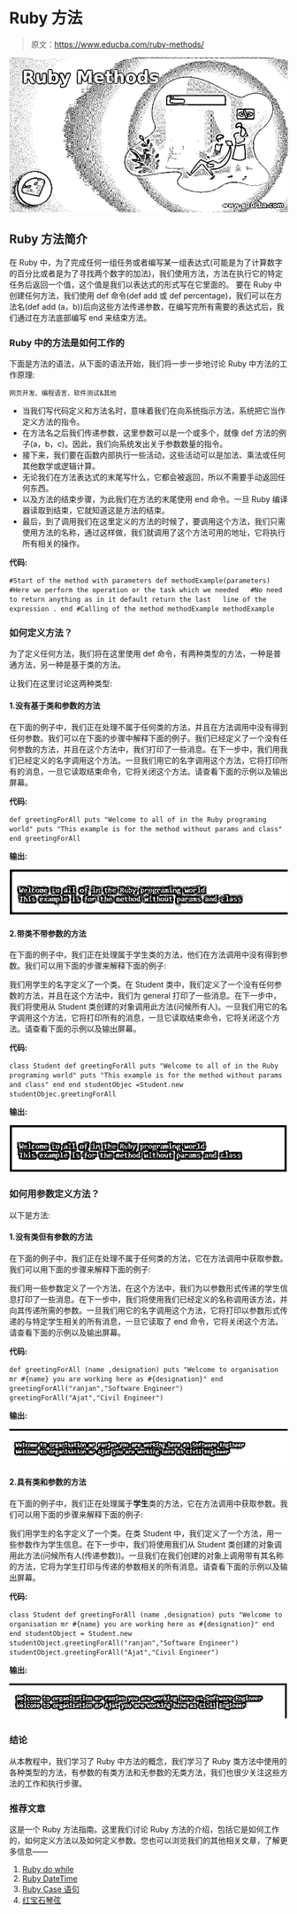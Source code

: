 # Ruby 方法

> 原文：<https://www.educba.com/ruby-methods/>

![Ruby Methods](img/c3a8c87ca3a0e77f02d4dc20bd154cc6.png)



## Ruby 方法简介

在 Ruby 中，为了完成任何一组任务或者编写某一组表达式(可能是为了计算数字的百分比或者是为了寻找两个数字的加法)，我们使用方法，方法在执行它的特定任务后返回一个值，这个值是我们以表达式的形式写在它里面的。 要在 Ruby 中创建任何方法，我们使用 def 命令(def add 或 def percentage)，我们可以在方法名(def add (a，b))后向这些方法传递参数，在编写完所有需要的表达式后，我们通过在方法底部编写 end 来结束方法。

### Ruby 中的方法是如何工作的

下面是方法的语法，从下面的语法开始，我们将一步一步地讨论 Ruby 中方法的工作原理:

<small>网页开发、编程语言、软件测试&其他</small>

*   当我们写代码定义和方法名时，意味着我们在向系统指示方法，系统把它当作定义方法的指令。
*   在方法名之后我们传递参数，这里参数可以是一个或多个，就像 def 方法的例子(a，b，c)。因此，我们向系统发出关于参数数量的指令。
*   接下来，我们要在函数内部执行一些活动，这些活动可以是加法、乘法或任何其他数学或逻辑计算。
*   无论我们在方法表达式的末尾写什么，它都会被返回，所以不需要手动返回任何东西。
*   以及方法的结束步骤，为此我们在方法的末尾使用 end 命令。一旦 Ruby 编译器读取到结束，它就知道这是方法的结束。
*   最后，到了调用我们在这里定义的方法的时候了，要调用这个方法，我们只需使用方法的名称，通过这样做，我们就调用了这个方法可用的地址，它将执行所有相关的操作。

**代码:**

`#Start of the method with parameters
def methodExample(parameters)
#Here we perform the operation or the task which we needed   #No need to return anything as in it default return the last   line of the expression .
end
#Calling of the method methodExample
methodExample`

### 如何定义方法？

为了定义任何方法，我们将在这里使用 def 命令，有两种类型的方法，一种是普通方法，另一种是基于类的方法。

让我们在这里讨论这两种类型:

#### 1.没有基于类和参数的方法

在下面的例子中，我们正在处理不属于任何类的方法，并且在方法调用中没有得到任何参数。我们可以在下面的步骤中解释下面的例子。我们已经定义了一个没有任何参数的方法，并且在这个方法中，我们打印了一些消息。在下一步中，我们用我们已经定义的名字调用这个方法。一旦我们用它的名字调用这个方法，它将打印所有的消息，一旦它读取结束命令，它将关闭这个方法。请查看下面的示例以及输出屏幕。

**代码:**

`def greetingForAll
puts "Welcome to all of in the Ruby programing world"
puts "This example is for the method without params and class"
end
greetingForAll`

**输出:**

![Without class and params](img/6a52a96ce875f118983855deca9aa289.png)



#### 2.带类不带参数的方法

在下面的例子中，我们正在处理属于学生类的方法，他们在方法调用中没有得到参数。我们可以用下面的步骤来解释下面的例子:

我们用学生的名字定义了一个类。在 Student 类中，我们定义了一个没有任何参数的方法，并且在这个方法中，我们为 general 打印了一些消息。在下一步中，我们将使用从 Student 类创建的对象调用此方法(问候所有人)。一旦我们用它的名字调用这个方法，它将打印所有的消息，一旦它读取结束命令，它将关闭这个方法。请查看下面的示例以及输出屏幕。

**代码:**

`class Student
def greetingForAll
puts "Welcome to all of in the Ruby programing world"
puts "This example is for the method without params and class"
end
end
studentObjec =Student.new
studentObjec.greetingForAll`

**输出:**

![With Class and without params](img/f56f91e9e6d15e60899838ccbfe3050d.png)



### 如何用参数定义方法？

以下是方法:

#### 1.没有类但有参数的方法

在下面的例子中，我们正在处理不属于任何类的方法，它在方法调用中获取参数。我们可以用下面的步骤来解释下面的例子:

我们用一些参数定义了一个方法，在这个方法中，我们为以参数形式传递的学生信息打印了一些消息。在下一步中，我们将使用我们已经定义的名称调用该方法，并向其传递所需的参数。一旦我们用它的名字调用这个方法，它将打印以参数形式传递的与特定学生相关的所有消息，一旦它读取了 end 命令，它将关闭这个方法。请查看下面的示例以及输出屏幕。

**代码:**

`def greetingForAll (name ,designation)
puts "Welcome to organisation mr #{name} you are working here as #{designation}"
end
greetingForAll("ranjan","Software Engineer")
greetingForAll("Ajat","Civil Engineer")`

**输出:**

![Ruby Methods3](img/499e616b05af169c3e203f0ddbd2808e.png)



#### 2.具有类和参数的方法

在下面的例子中，我们正在处理属于**学生**类的方法，它在方法调用中获取参数。我们可以用下面的步骤来解释下面的例子:

我们用学生的名字定义了一个类。在类 Student 中，我们定义了一个方法，用一些参数作为学生信息。在下一步中，我们将使用我们从 Student 类创建的对象调用此方法(问候所有人(传递参数))。一旦我们在我们创建的对象上调用带有其名称的方法，它将为学生打印与传递的参数相关的所有消息。请查看下面的示例以及输出屏幕。

**代码:**

`class Student
def greetingForAll (name ,designation)
puts "Welcome to organisation mr #{name} you are working here as #{designation}"
end
end
studentObject = Student.new
studentObject.greetingForAll("ranjan","Software Engineer")
studentObject.greetingForAll("Ajat","Civil Engineer")`

**输出:**

![Ruby Methods4](img/a90bd4b02086c74a61297e7e56ad96d6.png)



### 结论

从本教程中，我们学习了 Ruby 中方法的概念，我们学习了 Ruby 类方法中使用的各种类型的方法，有参数的有类方法和无参数的无类方法，我们也很少关注这些方法的工作和执行步骤。

### 推荐文章

这是一个 Ruby 方法指南。这里我们讨论 Ruby 方法的介绍，包括它是如何工作的，如何定义方法以及如何定义参数。您也可以浏览我们的其他相关文章，了解更多信息——

1.  [Ruby do while](https://www.educba.com/ruby-do-while/)
2.  [Ruby DateTime](https://www.educba.com/ruby-datetime/)
3.  [Ruby Case 语句](https://www.educba.com/ruby-case-statement/)
4.  [红宝石琴弦](https://www.educba.com/ruby-strings/)





